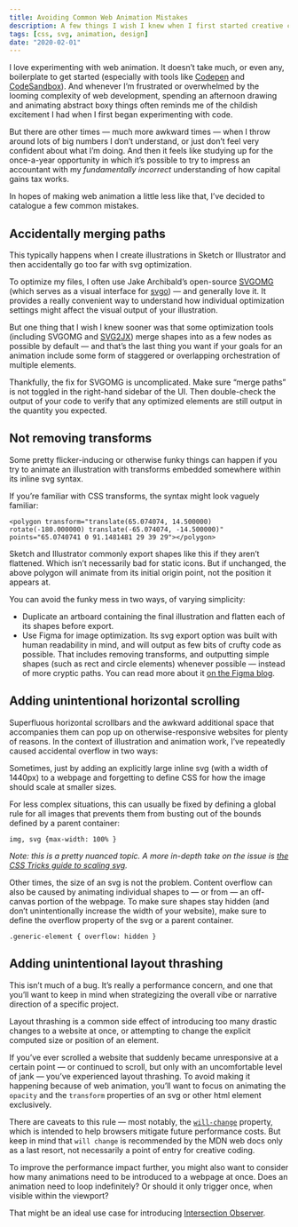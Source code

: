 ```yaml
---
title: Avoiding Common Web Animation Mistakes
description: A few things I wish I knew when I first started creative coding with css animation and svg elements.
tags: [css, svg, animation, design]
date: "2020-02-01"
---
```


I love experimenting with web animation. It doesn’t take much, or even any, boilerplate to get started (especially with tools like [Codepen](https://codepen.io/) and [CodeSandbox](https://codesandbox.io/)). And whenever I’m frustrated or overwhelmed by the looming complexity of web development, spending an afternoon drawing and animating abstract boxy things often reminds me of the childish excitement I had when I first began experimenting with code.

But there are other times — much more awkward times — when I throw around lots of big numbers I don’t understand, or just don’t feel very confident about what I’m doing. And then it feels like studying up for the once-a-year opportunity in which it’s possible to try to impress an accountant with my _fundamentally incorrect_ understanding of how capital gains tax works.

In hopes of making web animation a little less like that, I’ve decided to catalogue a few common mistakes.

## Accidentally merging paths

This typically happens when I create illustrations in Sketch or Illustrator and then accidentally go too far with svg optimization.

To optimize my files, I often use Jake Archibald’s open-source [SVGOMG](https://jakearchibald.github.io/svgomg/) (which serves as a visual interface for [svgo](https://github.com/svg/svgo)) — and generally love it. It provides a really convenient way to understand how individual optimization settings might affect the visual output of your illustration.

But one thing that I wish I knew sooner was that some optimization tools (including SVGOMG and [SVG2JX](https://svg2jsx.com/)) merge shapes into as a few nodes as possible by default — and that’s the last thing you want if your goals for an animation include some form of staggered or overlapping orchestration of multiple elements.

Thankfully, the fix for SVGOMG is uncomplicated. Make sure “merge paths” is not toggled in the right-hand sidebar of the UI. Then double-check the output of your code to verify that any optimized elements are still output in the quantity you expected.

## Not removing transforms

Some pretty flicker-inducing or otherwise funky things can happen if you try to animate an illustration with transforms embedded somewhere within its inline svg syntax.

If you’re familiar with CSS transforms, the syntax might look vaguely familiar:

    <polygon transform="translate(65.074074, 14.500000) rotate(-180.000000) translate(-65.074074, -14.500000)" points="65.0740741 0 91.1481481 29 39 29"></polygon>

Sketch and Illustrator commonly export shapes like this if they aren’t flattened. Which isn’t necessarily bad for static icons. But if unchanged, the above polygon will animate from its initial origin point, not the position it appears at.

You can avoid the funky mess in two ways, of varying simplicity:

- Duplicate an artboard containing the final illustration and flatten each of its shapes before export.
- Use Figma for image optimization. Its svg export option was built with human readability in mind, and will output as few bits of crufty code as possible. That includes removing transforms, and outputting simple shapes (such as rect and circle elements) whenever possible — instead of more cryptic paths. You can read more about it [on the Figma blog](https://www.figma.com/blog/with-figmas-new-svg-exports-less-more/).

## Adding unintentional horizontal scrolling

Superfluous horizontal scrollbars and the awkward additional space that accompanies them can pop up on otherwise-responsive websites for plenty of reasons. In the context of illustration and animation work, I’ve repeatedly caused accidental overflow in two ways:

Sometimes, just by adding an explicitly large inline svg (with a width of 1440px) to a webpage and forgetting to define CSS for how the image should scale at smaller sizes.

For less complex situations, this can usually be fixed by defining a global rule for all images that prevents them from busting out of the bounds defined by a parent container:

    img, svg {max-width: 100% }

_Note: this is a pretty nuanced topic. A more in-depth take on the issue is [the CSS Tricks guide to scaling svg](https://css-tricks.com/scale-svg/)._

Other times, the size of an svg is not the problem. Content overflow can also be caused by animating individual shapes to — or from — an off-canvas portion of the webpage. To make sure shapes stay hidden (and don’t unintentionally increase the width of your website), make sure to define the overflow property of the svg or a parent container.

    .generic-element { overflow: hidden }

## Adding unintentional layout thrashing

This isn’t much of a bug. It’s really a performance concern, and one that you’ll want to keep in mind when strategizing the overall vibe or narrative direction of a specific project.

Layout thrashing is a common side effect of introducing too many drastic changes to a website at once, or attempting to change the explicit computed size or position of an element.

If you’ve ever scrolled a website that suddenly became unresponsive at a certain point — or continued to scroll, but only with an uncomfortable level of jank — you’ve experienced layout thrashing. To avoid making it happening because of web animation, you’ll want to focus on animating the `opacity` and the `transform` properties of an svg or other html element exclusively.

There are caveats to this rule — most notably, the [`will-change`](https://developer.mozilla.org/en-US/docs/Web/CSS/will-change) property, which is intended to help browsers mitigate future performance costs. But keep in mind that `will change` is recommended by the MDN web docs only as a last resort, not necessarily a point of entry for creative coding.

To improve the performance impact further, you might also want to consider how many animations need to be introduced to a webpage at once. Does an animation need to loop indefinitely? Or should it only trigger once, when visible within the viewport?

That might be an ideal use case for introducing [Intersection Observer](https://css-tricks.com/a-few-functional-uses-for-intersection-observer-to-know-when-an-element-is-in-view/).
